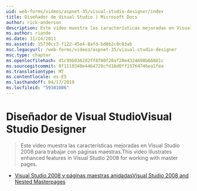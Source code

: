 ```yaml
---
uid: web-forms/videos/aspnet-35/visual-studio-designer/index
title: Diseñador de Visual Studio | Microsoft Docs
author: rick-anderson
description: Este vídeo muestra las características mejoradas en Visual Studio 2008 para trabajar con páginas maestras.
ms.author: riande
ms.date: 11/14/2011
ms.assetid: 15730cc3-f122-45e4-8afd-bd8b2c8c83ab
msc.legacyurl: /web-forms/videos/aspnet-35/visual-studio-designer
msc.type: chapter
ms.openlocfilehash: d1c99b0362d2ff8f00f28af20e4324698b66681c
ms.sourcegitcommit: 0f1119340e4464720cfd16d0ff15764746ea1fea
ms.translationtype: MT
ms.contentlocale: es-ES
ms.lasthandoff: 04/17/2019
ms.locfileid: "59381086"
---
```

# <a name="visual-studio-designer"></a><span data-ttu-id="6aee4-103">Diseñador de Visual Studio</span><span class="sxs-lookup"><span data-stu-id="6aee4-103">Visual Studio Designer</span></span>

> <span data-ttu-id="6aee4-104">Este vídeo muestra las características mejoradas en Visual Studio 2008 para trabajar con páginas maestras.</span><span class="sxs-lookup"><span data-stu-id="6aee4-104">This video illustrates enhanced features in Visual Studio 2008 for working with master pages.</span></span>


- [<span data-ttu-id="6aee4-105">Visual Studio 2008 y páginas maestras anidadas</span><span class="sxs-lookup"><span data-stu-id="6aee4-105">Visual Studio 2008 and Nested Masterpages</span></span>](visual-studio-2008-and-nested-masterpages.md)
